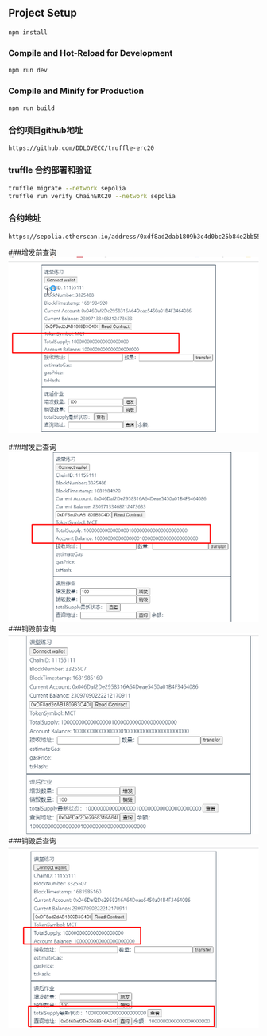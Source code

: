 ## Project Setup

```sh
npm install
```

### Compile and Hot-Reload for Development

```sh
npm run dev
```

### Compile and Minify for Production

```sh
npm run build
```

### 合约项目github地址
```sh
https://github.com/DDLOVECC/truffle-erc20
```
### truffle 合约部署和验证
```sh
truffle migrate --network sepolia
truffle run verify ChainERC20 --network sepolia
```
### 合约地址
```sh
https://sepolia.etherscan.io/address/0xdf8ad2dab1809b3c4d0bc25b84e2bb557fcd2920
```
###增发前查询
![image](https://github.com/DDLOVECC/web3/blob/master/addbefore.png)

###增发后查询
![image](https://github.com/DDLOVECC/web3/blob/master/addafter.png)
###销毁前查询
![image](https://github.com/DDLOVECC/web3/blob/master/burnBefore.png)
###销毁后查询
![image](https://github.com/DDLOVECC/web3/blob/master/burnafter.png)
